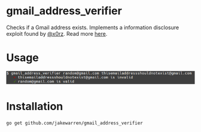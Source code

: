 # gmail_address_verifier
Checks if a Gmail address exists. Implements a information disclosure exploit found by [@x0rz](https://twitter.com/x0rz). Read more [here](https://blog.0day.rocks/abusing-gmail-to-get-previously-unlisted-e-mail-addresses-41544b62b2).

# Usage

![screenshot](usage.png)

# Installation

```go get github.com/jakewarren/gmail_address_verifier```
